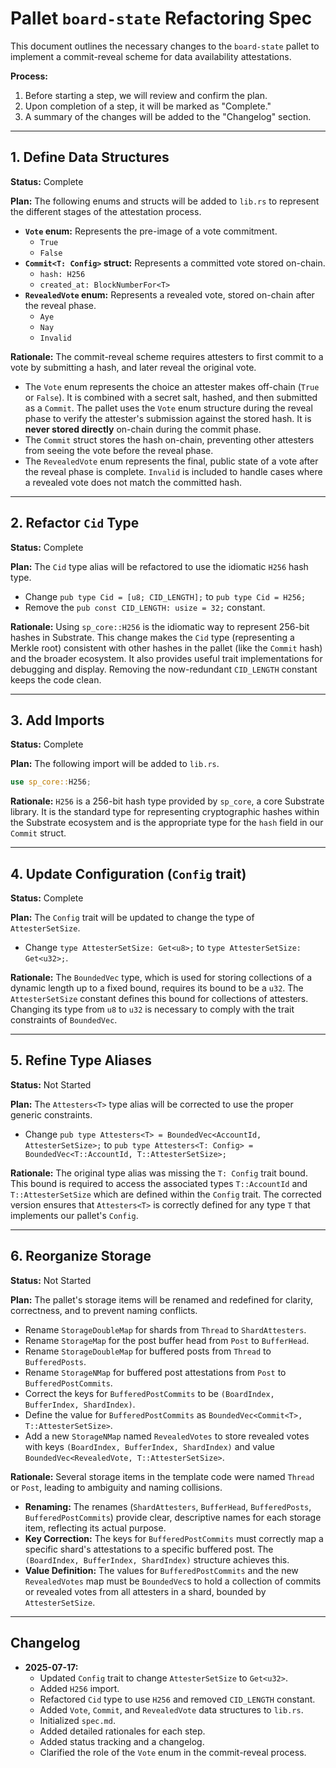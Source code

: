 # Pallet `board-state` Refactoring Spec

This document outlines the necessary changes to the `board-state` pallet to implement a commit-reveal scheme for data availability attestations.

**Process:**
1.  Before starting a step, we will review and confirm the plan.
2.  Upon completion of a step, it will be marked as "Complete."
3.  A summary of the changes will be added to the "Changelog" section.

---

## 1. Define Data Structures

**Status:** Complete

**Plan:**
The following enums and structs will be added to `lib.rs` to represent the different stages of the attestation process.

-   **`Vote` enum:** Represents the pre-image of a vote commitment.
    -   `True`
    -   `False`
-   **`Commit<T: Config>` struct:** Represents a committed vote stored on-chain.
    -   `hash: H256`
    -   `created_at: BlockNumberFor<T>`
-   **`RevealedVote` enum:** Represents a revealed vote, stored on-chain after the reveal phase.
    -   `Aye`
    -   `Nay`
    -   `Invalid`

**Rationale:**
The commit-reveal scheme requires attesters to first commit to a vote by submitting a hash, and later reveal the original vote.
-   The `Vote` enum represents the choice an attester makes off-chain (`True` or `False`). It is combined with a secret salt, hashed, and then submitted as a `Commit`. The pallet uses the `Vote` enum structure during the reveal phase to verify the attester's submission against the stored hash. It is **never stored directly** on-chain during the commit phase.
-   The `Commit` struct stores the hash on-chain, preventing other attesters from seeing the vote before the reveal phase.
-   The `RevealedVote` enum represents the final, public state of a vote after the reveal phase is complete. `Invalid` is included to handle cases where a revealed vote does not match the committed hash.

---

## 2. Refactor `Cid` Type

**Status:** Complete

**Plan:**
The `Cid` type alias will be refactored to use the idiomatic `H256` hash type.

-   Change `pub type Cid = [u8; CID_LENGTH];` to `pub type Cid = H256;`
-   Remove the `pub const CID_LENGTH: usize = 32;` constant.

**Rationale:**
Using `sp_core::H256` is the idiomatic way to represent 256-bit hashes in Substrate. This change makes the `Cid` type (representing a Merkle root) consistent with other hashes in the pallet (like the `Commit` hash) and the broader ecosystem. It also provides useful trait implementations for debugging and display. Removing the now-redundant `CID_LENGTH` constant keeps the code clean.

---

## 3. Add Imports

**Status:** Complete

**Plan:**
The following import will be added to `lib.rs`.

```rust
use sp_core::H256;
```

**Rationale:**
`H256` is a 256-bit hash type provided by `sp_core`, a core Substrate library. It is the standard type for representing cryptographic hashes within the Substrate ecosystem and is the appropriate type for the `hash` field in our `Commit` struct.

---

## 4. Update Configuration (`Config` trait)

**Status:** Complete

**Plan:**
The `Config` trait will be updated to change the type of `AttesterSetSize`.

-   Change `type AttesterSetSize: Get<u8>;` to `type AttesterSetSize: Get<u32>;`.

**Rationale:**
The `BoundedVec` type, which is used for storing collections of a dynamic length up to a fixed bound, requires its bound to be a `u32`. The `AttesterSetSize` constant defines this bound for collections of attesters. Changing its type from `u8` to `u32` is necessary to comply with the trait constraints of `BoundedVec`.

---

## 5. Refine Type Aliases

**Status:** Not Started

**Plan:**
The `Attesters<T>` type alias will be corrected to use the proper generic constraints.

-   Change `pub type Attesters<T> = BoundedVec<AccountId, AttesterSetSize>;` to `pub type Attesters<T: Config> = BoundedVec<T::AccountId, T::AttesterSetSize>;`

**Rationale:**
The original type alias was missing the `T: Config` trait bound. This bound is required to access the associated types `T::AccountId` and `T::AttesterSetSize` which are defined within the `Config` trait. The corrected version ensures that `Attesters<T>` is correctly defined for any type `T` that implements our pallet's `Config`.

---

## 6. Reorganize Storage

**Status:** Not Started

**Plan:**
The pallet's storage items will be renamed and redefined for clarity, correctness, and to prevent naming conflicts.

-   Rename `StorageDoubleMap` for shards from `Thread` to `ShardAttesters`.
-   Rename `StorageMap` for the post buffer head from `Post` to `BufferHead`.
-   Rename `StorageDoubleMap` for buffered posts from `Thread` to `BufferedPosts`.
-   Rename `StorageNMap` for buffered post attestations from `Post` to `BufferedPostCommits`.
-   Correct the keys for `BufferedPostCommits` to be `(BoardIndex, BufferIndex, ShardIndex)`.
-   Define the value for `BufferedPostCommits` as `BoundedVec<Commit<T>, T::AttesterSetSize>`.
-   Add a new `StorageNMap` named `RevealedVotes` to store revealed votes with keys `(BoardIndex, BufferIndex, ShardIndex)` and value `BoundedVec<RevealedVote, T::AttesterSetSize>`.

**Rationale:**
Several storage items in the template code were named `Thread` or `Post`, leading to ambiguity and naming collisions.
-   **Renaming:** The renames (`ShardAttesters`, `BufferHead`, `BufferedPosts`, `BufferedPostCommits`) provide clear, descriptive names for each storage item, reflecting its actual purpose.
-   **Key Correction:** The keys for `BufferedPostCommits` must correctly map a specific shard's attestations to a specific buffered post. The `(BoardIndex, BufferIndex, ShardIndex)` structure achieves this.
-   **Value Definition:** The values for `BufferedPostCommits` and the new `RevealedVotes` map must be `BoundedVec`s to hold a collection of commits or revealed votes from all attesters in a shard, bounded by `AttesterSetSize`.

---

## Changelog

*   **2025-07-17:**
    *   Updated `Config` trait to change `AttesterSetSize` to `Get<u32>`.
    *   Added `H256` import.
    *   Refactored `Cid` type to use `H256` and removed `CID_LENGTH` constant.
    *   Added `Vote`, `Commit`, and `RevealedVote` data structures to `lib.rs`.
    *   Initialized `spec.md`.
    *   Added detailed rationales for each step.
    *   Added status tracking and a changelog.
    *   Clarified the role of the `Vote` enum in the commit-reveal process.
